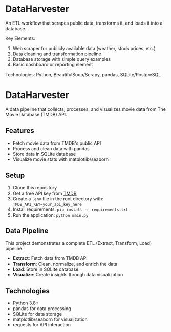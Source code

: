 # DataHarvester
An ETL workflow that scrapes public data, transforms it, and loads it into a database.

Key Elements:

1. Web scraper for publicly available data (weather, stock prices, etc.)
2. Data cleaning and transformation pipeline
3. Database storage with simple query examples
4. Basic dashboard or reporting element

Technologies: Python, BeautifulSoup/Scrapy, pandas, SQLite/PostgreSQL

# DataHarvester

A data pipeline that collects, processes, and visualizes movie data from The Movie Database (TMDB) API.

## Features
- Fetch movie data from TMDB's public API
- Process and clean data with pandas
- Store data in SQLite database
- Visualize movie stats with matplotlib/seaborn

## Setup
1. Clone this repository
2. Get a free API key from [TMDB](https://www.themoviedb.org/documentation/api)
3. Create a `.env` file in the root directory with: `TMDB_API_KEY=your_api_key_here`
4. Install requirements: `pip install -r requirements.txt`
5. Run the application: `python main.py`

## Data Pipeline
This project demonstrates a complete ETL (Extract, Transform, Load) pipeline:
- **Extract**: Fetch data from TMDB API
- **Transform**: Clean, normalize, and enrich the data
- **Load**: Store in SQLite database
- **Visualize**: Create insights through data visualization

## Technologies
- Python 3.8+
- pandas for data processing
- SQLite for data storage
- matplotlib/seaborn for visualization
- requests for API interaction
